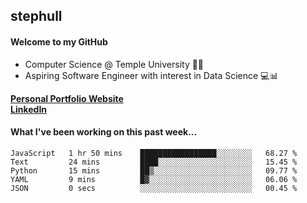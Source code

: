 ## stephull

#### Welcome to my GitHub
  * Computer Science @ Temple University 🍒🦉
  * Aspiring Software Engineer with interest in Data Science 💻📊

<a href="http://stephull.github.io" target="_blank"><b>Personal Portfolio Website</b></a>
<br />
<a href="https://linkedin.com/in/shullender/" target="_blank"><b>LinkedIn</b></a>

#### What I've been working on this past week...
<!--START_SECTION:waka-->

```text
JavaScript   1 hr 50 mins    █████████████████░░░░░░░░   68.27 %
Text         24 mins         ████░░░░░░░░░░░░░░░░░░░░░   15.45 %
Python       15 mins         ██▒░░░░░░░░░░░░░░░░░░░░░░   09.77 %
YAML         9 mins          █▓░░░░░░░░░░░░░░░░░░░░░░░   06.06 %
JSON         0 secs          ░░░░░░░░░░░░░░░░░░░░░░░░░   00.45 %
```

<!--END_SECTION:waka-->
